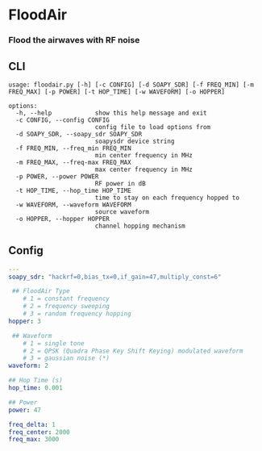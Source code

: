 # FloodAir
### Flood the airwaves with RF noise

## CLI

`usage: floodair.py [-h] [-c CONFIG] [-d SOAPY_SDR] [-f FREQ_MIN] [-m FREQ_MAX] [-p POWER] [-t HOP_TIME] [-w WAVEFORM] [-o HOPPER]`

```
options:
  -h, --help            show this help message and exit
  -c CONFIG, --config CONFIG
                        config file to load options from
  -d SOAPY_SDR, --soapy_sdr SOAPY_SDR
                        soapysdr device string
  -f FREQ_MIN, --freq_min FREQ_MIN
                        min center frequency in MHz
  -m FREQ_MAX, --freq-max FREQ_MAX
                        max center frequency in MHz
  -p POWER, --power POWER
                        RF power in dB
  -t HOP_TIME, --hop_time HOP_TIME
                        time to stay on each frequency hopped to
  -w WAVEFORM, --waveform WAVEFORM
                        source waveform
  -o HOPPER, --hopper HOPPER
                        channel hopping mechanism
```

## Config

```yaml
---
soapy_sdr: "hackrf=0,bias_tx=0,if_gain=47,multiply_const=6"

 ## FloodAir Type
    # 1 = constant frequency
    # 2 = frequency sweeping
    # 3 = random frequency hopping
hopper: 3

 ## Waveform
    # 1 = single tone
    # 2 = QPSK (Quadra Phase Key Shift Keying) modulated waveform
    # 3 = gaussian noise (*)
waveform: 2

## Hop Time (s)
hop_time: 0.001

## Power
power: 47

freq_delta: 1
freq_center: 2000
freq_max: 3000
```
